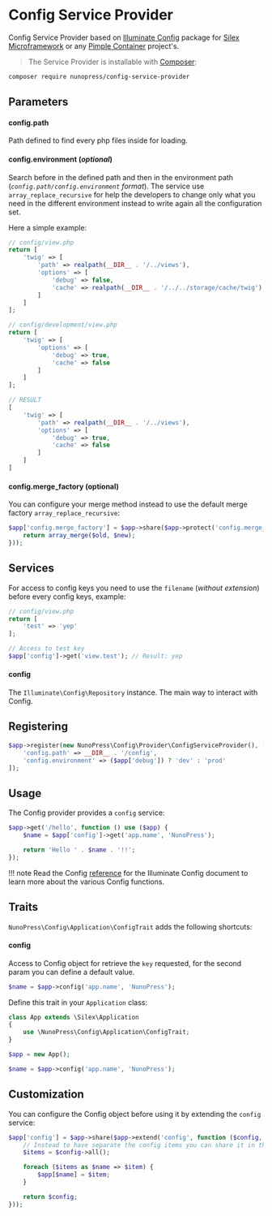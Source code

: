 Config Service Provider
=======================

Config Service Provider based on [Illuminate Config](https://github.com/illuminate/config) package for [Silex Microframework](http://silex.sensiolabs.org/) or any [Pimple Container](http://pimple.sensiolabs.org/) project's.


> The Service Provider is installable with [Composer](https://getcomposer.org/):
```bash
composer require nunopress/config-service-provider
```

Parameters
----------

#### config.path

Path defined to find every php files inside for loading.

#### config.environment (*optional*)

Search before in the defined path and then in the environment path (*`config.path/config.environment` format*). The service use `array_replace_recursive` for help the developers to change only what you need in the different environment instead to write again all the configuration set.

Here a simple example:

```php
// config/view.php
return [
    'twig' => [
        'path' => realpath(__DIR__ . '/../views'),
        'options' => [
            'debug' => false,
            'cache' => realpath(__DIR__ . '/../../storage/cache/twig')
        ]
    ]
];

// config/development/view.php
return [
    'twig' => [
        'options' => [
            'debug' => true,
            'cache' => false
        ]
    ]
];

// RESULT
[
    'twig' => [
        'path' => realpath(__DIR__ . '/../views'),
        'options' => [
            'debug' => true,
            'cache' => false
        ]
    ]
]
```

#### config.merge_factory (optional)

You can configure your merge method instead to use the default merge factory `array_replace_recursive`:

```php
$app['config.merge_factory'] = $app->share($app->protect('config.merge_factory', function (array $old, array $new) {
    return array_merge($old, $new);
}));
```

Services
--------

For access to config keys you need to use the `filename` (*without extension*) before every config keys, example:

```php
// config/view.php
return [
    'test' => 'yep'
];

// Access to test key
$app['config']->get('view.test'); // Result: yep
```

#### config

The `Illuminate\Config\Repository` instance. The main way to interact with Config.

Registering
-----------

```php
$app->register(new NunoPress\Config\Provider\ConfigServiceProvider(), [
    'config.path' => __DIR__ . '/config',
    'config.environment' => ($app['debug']) ? 'dev' : 'prod'
]);
```

Usage
-----

The Config provider provides a `config` service:

```php
$app->get('/hello', function () use ($app) {
    $name = $app['config']->get('app.name', 'NunoPress');

    return 'Hello ' . $name . '!!';
});
```

!!! note
    Read the Config [reference](https://laravel.com/api/master/Illuminate/Config/Repository.html) for the Illuminate Config document to learn more about the various Config functions.

Traits
------

`NunoPress\Config\Application\ConfigTrait` adds the following shortcuts:

#### config

Access to Config object for retrieve the `key` requested, for the second param you can define a default value.

```php
$name = $app->config('app.name', 'NunoPress');
```

Define this trait in your `Application` class:

```php
class App extends \Silex\Application
{
    use \NunoPress\Config\Application\ConfigTrait;
}

$app = new App();

$name = $app->config('app.name', 'NunoPress');
```

Customization
-------------

You can configure the Config object before using it by extending the `config` service:

```php
$app['config'] = $app->share($app->extend('config', function ($config, $app) {
    // Instead to have separate the config items you can share it in the current container
    $items = $config->all();

    foreach ($items as $name => $item) {
        $app[$name] = $item;
    }

    return $config;
}));
```

